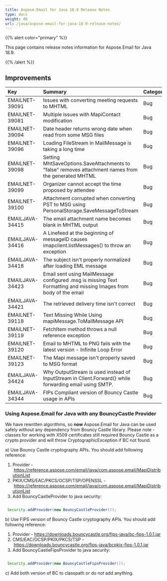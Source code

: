 ```yaml
---
title: Aspose.Email for Java 18.9 Release Notes
type: docs
weight: 40
url: /java/aspose-email-for-java-18-9-release-notes/
---
```


{{% alert color="primary" %}} 

This page contains release notes information for Aspose.Email for Java 18.9. 

{{% /alert %}} 
## **Improvements**


|**Key**|**Summary**|**Category**|
| :- | :- | :- |
|EMAILNET-39091 |Issues with converting meeting requests to MHTML|Bug|
|EMAILNET-39081|Multiple issues with MapiContact modification|Bug|
|EMAILNET-39094 |Date header returns wrong date when read from some MSG files|Bug|
|EMAILNET-39096 |Loading FileStream in MailMessage is taking a long time|Bug|
|EMAILNET-39098 |Setting MhtSaveOptions.SaveAttachments to "false" removes attachment names from the generated MHTML|Bug|
|EMAILNET-39099|Organizer cannot accept the time proposed by attendee|Bug|
|EMAILNET-39100|Attachment corrupted when converting PST to MSG using PersonalStorage.SaveMessageToStream|Bug|
|EMAILJAVA-34415|The email attachment name becomes blank in MHTML output|Bug|
|EMAILJAVA-34416|A Linefeed at the beginning of messageID causes imapclient.listMessages() to throw an exception|Bug|
|EMAILJAVA-34418|The subject isn't properly normalized after loading EML message|Bug|
|EMAILJAVA-34423|Email sent using MailMessage configured .msg is missing Text Formatting and missing Images from body of the email|Bug|
|EMAILJAVA-34421|The retrieved delivery time isn't correct|Bug|
|EMAILNET-39118|Text Missing While Using mapiMessage.ToMailMessage API|Bug|
|EMAILNET-39119|FetchItem method throws a null reference exception|Bug|
|EMAILNET-39120|Email to MHTML to PNG fails with the latest version - Infinite Loop Error|Bug|
|EMAILNET-39123|The Mapi message isn't properly saved to MSG format|Bug|
|EMAILJAVA-34424|Why OutputStream is used instead of InputStream in Client.Forward() while forwarding email using SMTP.|Bug|
|EMAILJAVA-34344|FIPs Compliant version of Bouncy Castle usage in APIs|Bug|


### **Using Aspose.Email for Java with any BouncyCastle Provider**
We have rewritten algorithms, so **now** Aspose.Email for Java can be used safely without any dependency from Bouncy Castle library. Please note - classes for working with X509 certificates still required Bouncy Castle as a crypto provider and will throw CryptographicException if BC not found.

a) Use Bouncy Castle cryptography APIs.
You should add following reference:

1. Provider - <https://reference.aspose.com/email/java/com.aspose.email/MapiDistributionList>
1. PKIX/CMS/EAC/PKCS/OCSP/TSP/OPENSSL - <https://reference.aspose.com/email/java/com.aspose.email/MapiDistributionList>
1. Add BouncyCastleProvider to java security:

``` java

 Security.addProvider(new BouncyCastleProvider());

```

b) Use FIPS version of Bouncy Castle cryptography APIs.
You should add following reference:

1. Provider - <https://downloads.bouncycastle.org/fips-java/bc-fips-1.0.1.jar>
1. CMS/EAC/OCSP/PKIX/PKCS/TSP - <https://downloads.bouncycastle.org/fips-java/bcpkix-fips-1.0.1.jar>
1. Add BouncyCastleFipsProvider to java security:

``` java

 Security.addProvider(new BouncyCastleFipsProvider());

```

c) Add both version of BC to classpath or do not add anything.
